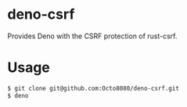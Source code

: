 # deno-csrf
Provides Deno with the CSRF protection of rust-csrf.

# Usage

```sh
$ git clone git@github.com:Octo8080/deno-csrf.git
$ deno

```